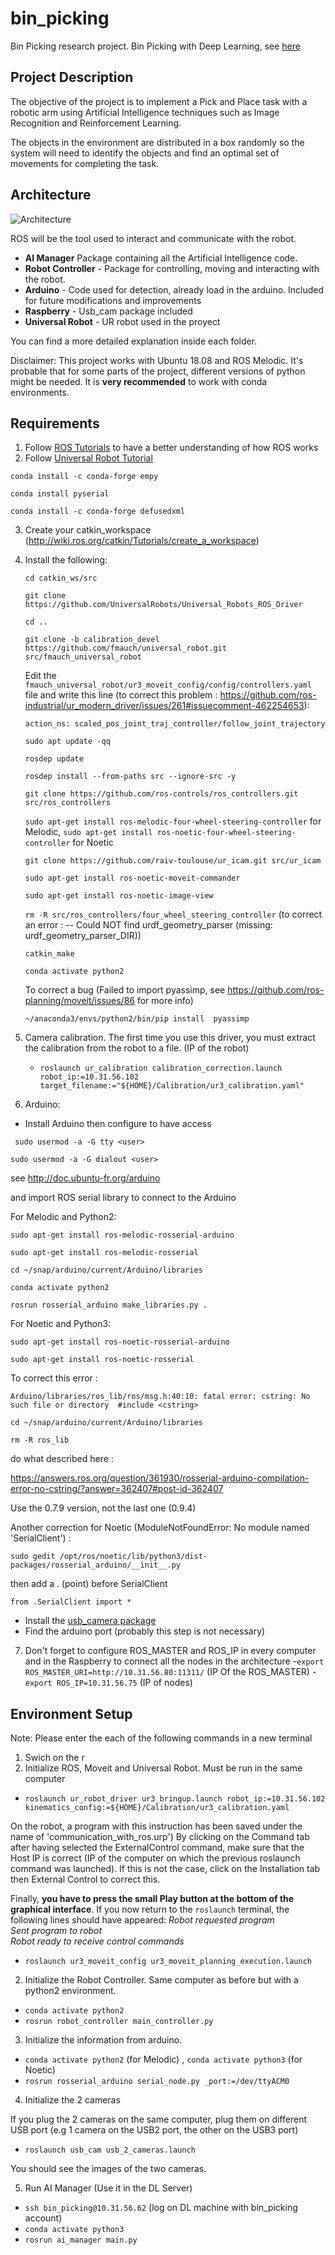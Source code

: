# bin_picking
Bin Picking research project.
Bin Picking with Deep Learning, see [here](https://www.youtube.com/watch?v=ydh_AdWZflA)

## Project Description
The objective of the project is to implement a Pick and Place task with a robotic arm using Artificial Intelligence techniques such as Image Recognition and Reinforcement Learning.  

The objects in the environment are distributed in a box randomly so the system will need to identify the objects and find an optimal set of movements for completing the task.  


## Architecture

![Architecture](ai_manager/readme-images/ROS_architecture.png)

ROS will be the tool used to interact and communicate with the robot. 

- **AI Manager** Package containing all the Artificial Intelligence code. 
- **Robot Controller** - Package for controlling, moving and interacting with the robot. 
- **Arduino** - Code used for detection, already load in the arduino. Included for future modifications and improvements
- **Raspberry** - Usb_cam package included
- **Universal Robot** - UR robot used in the proyect

You can find a more detailed explanation inside each folder.

Disclaimer: This project works with Ubuntu 18.08 and ROS Melodic. It's probable that for some parts of the project, different versions of python might be needed. 
It is **very recommended** to work with conda environments. 


## Requirements

1. Follow [ROS Tutorials](http://wiki.ros.org/ROS/Tutorials) to have a better understanding of how ROS works
2. Follow [Universal Robot Tutorial](https://academy.universal-robots.com/es/formacion-online/formacion-online-de-cb3/)
   
`conda install -c conda-forge empy`

`conda install pyserial`

`conda install -c conda-forge defusedxml`

3. Create your catkin_workspace (http://wiki.ros.org/catkin/Tutorials/create_a_workspace) 
4. Install the following:

   `cd catkin_ws/src`
   
   `git clone https://github.com/UniversalRobots/Universal_Robots_ROS_Driver`

   `cd ..`
   
   `git clone -b calibration_devel https://github.com/fmauch/universal_robot.git src/fmauch_universal_robot`
   
   Edit the `fmauch_universal_robot/ur3_moveit_config/config/controllers.yaml` file and write this line (to correct this problem : https://github.com/ros-industrial/ur_modern_driver/issues/261#issuecomment-462254653): 
   
   `action_ns: scaled_pos_joint_traj_controller/follow_joint_trajectory`

   `sudo apt update -qq`
   
   `rosdep update`
   
   `rosdep install --from-paths src --ignore-src -y`

   `git clone https://github.com/ros-controls/ros_controllers.git  src/ros_controllers`

   `sudo apt-get install ros-melodic-four-wheel-steering-controller` for Melodic, `sudo apt-get install ros-noetic-four-wheel-steering-controller` for Noetic

   `git clone https://github.com/raiv-toulouse/ur_icam.git src/ur_icam`

   `sudo apt-get install ros-noetic-moveit-commander`

   `sudo apt-get install ros-noetic-image-view`
   
   `rm -R src/ros_controllers/four_wheel_steering_controller` (to correct an error : -- Could NOT find urdf_geometry_parser (missing: urdf_geometry_parser_DIR))

   `catkin_make`
   
   `conda activate python2`
   
   To correct a bug (Failed to import pyassimp, see https://github.com/ros-planning/moveit/issues/86 for more info)
   
   `~/anaconda3/envs/python2/bin/pip install  pyassimp`

5. Camera calibration. The first time you use this driver, you must extract the calibration from the robot to a file. (IP of the robot)
   - `roslaunch ur_calibration calibration_correction.launch robot_ip:=10.31.56.102 target_filename:="${HOME}/Calibration/ur3_calibration.yaml"`

6. Arduino:
- Install Arduino then configure to have access 

` sudo usermod -a -G tty <user>`

`sudo usermod -a -G dialout <user>` 

see http://doc.ubuntu-fr.org/arduino

and import ROS serial library to connect to the Arduino

For Melodic and Python2:

`sudo apt-get install ros-melodic-rosserial-arduino`

`sudo apt-get install ros-melodic-rosserial`

`cd ~/snap/arduino/current/Arduino/libraries`

`conda activate python2`

`rosrun rosserial_arduino make_libraries.py .`

For Noetic and Python3:

`sudo apt-get install ros-noetic-rosserial-arduino`

`sudo apt-get install ros-noetic-rosserial`

To correct this error : 

`Arduino/libraries/ros_lib/ros/msg.h:40:10: fatal error: cstring: No such file or directory  #include <cstring>`

`cd ~/snap/arduino/current/Arduino/libraries`

`rm -R ros_lib`

do what described here :

https://answers.ros.org/question/361930/rosserial-arduino-compilation-error-no-cstring/?answer=362407#post-id-362407

Use the  0.7.9 version, not the last one (0.9.4)

Another correction for Noetic (ModuleNotFoundError: No module named 'SerialClient') :

`sudo gedit /opt/ros/noetic/lib/python3/dist-packages/rosserial_arduino/__init__.py`

then add a . (point) before SerialClient

`from .SerialClient import *` 

- Install the [usb_camera package](https://github.com/ros-drivers/usb_cam)
- Find the arduino port (probably this step is not necessary)

7. Don't forget to configure ROS_MASTER and ROS_IP in every computer and in the Raspberry to connect all the nodes in the architecture
   -`export ROS_MASTER_URI=http://10.31.56.80:11311/` (IP Of the ROS_MASTER)
   -`export ROS_IP=10.31.56.75` (IP of nodes)


## Environment Setup 
Note: Please enter the each of the following commands in a new terminal

1. Swich on the r
2. Initialize ROS, Moveit and Universal Robot. Must be run in the same computer

- `roslaunch ur_robot_driver ur3_bringup.launch robot_ip:=10.31.56.102 kinematics_config:=${HOME}/Calibration/ur3_calibration.yaml`

On the robot, a program with this instruction has been saved under the name of 'communication_with_ros.urp')
By clicking on the Command tab after having selected the ExternalControl command, make sure that the Host IP is correct (IP of the computer on which the previous roslaunch command was launched).
If this is not the case, click on the Installation tab then External Control to correct this. 

Finally, **you have to press the small Play button at the bottom of the graphical interface**. 
If you now return to the `roslaunch` terminal, the following lines should have appeared: 
 *Robot requested program*  
 *Sent program to robot*  
 *Robot ready to receive control commands*  

- `roslaunch ur3_moveit_config ur3_moveit_planning_execution.launch`

2. Initialize the Robot Controller. Same computer as before but with a python2 environment.
- `conda activate python2`
- `rosrun robot_controller main_controller.py` 

3. Initialize the information from arduino.
- `conda activate python2`  (for Melodic) ,  `conda activate python3`  (for Noetic)
- `rosrun rosserial_arduino serial_node.py _port:=/dev/ttyACM0`

4. Initialize the 2 cameras

If you plug the 2 cameras on the same computer, plug them on different USB port (e.g 1 camera on the USB2 port, the other on the USB3 port) 
- `roslaunch usb_cam usb_2_cameras.launch`

You should see the images of the two cameras.

5. Run AI Manager (Use it in the DL Server)
- `ssh bin_picking@10.31.56.62` (log on DL machine with bin_picking account)
- `conda activate python3`
- `rosrun ai_manager main.py`





<!--stackedit_data:
eyJoaXN0b3J5IjpbOTQyNjg5OTMzLDEyNTAxMzc3NjEsODI1MT
MxMTUxLC0xMzE1Mzg2NDAzXX0=
-->
